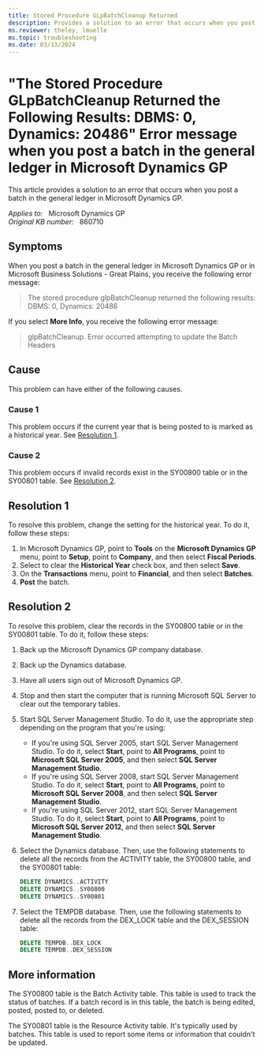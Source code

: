```yaml
---
title: Stored Procedure GLpBatchCleanup Returned
description: Provides a solution to an error that occurs when you post a batch in the general ledger in Microsoft Dynamics GP.
ms.reviewer: theley, lmuelle
ms.topic: troubleshooting
ms.date: 03/13/2024
---
```

# "The Stored Procedure GLpBatchCleanup Returned the Following Results: DBMS: 0, Dynamics: 20486" Error message when you post a batch in the general ledger in Microsoft Dynamics GP

This article provides a solution to an error that occurs when you post a batch in the general ledger in Microsoft Dynamics GP.

_Applies to:_ &nbsp; Microsoft Dynamics GP  
_Original KB number:_ &nbsp; 860710

## Symptoms

When you post a batch in the general ledger in Microsoft Dynamics GP or in Microsoft Business Solutions - Great Plains, you receive the following error message:

> The stored procedure glpBatchCleanup returned the following results: DBMS: 0, Dynamics: 20486

If you select **More Info**, you receive the following error message:

> glpBatchCleanup. Error occurred attempting to update the Batch Headers

## Cause

This problem can have either of the following causes.

### Cause 1

This problem occurs if the current year that is being posted to is marked as a historical year. See [Resolution 1](#resolution-1).

### Cause 2

This problem occurs if invalid records exist in the SY00800 table or in the SY00801 table. See [Resolution 2](#resolution-2).

## Resolution 1

To resolve this problem, change the setting for the historical year. To do it, follow these steps:

1. In Microsoft Dynamics GP, point to **Tools** on the **Microsoft Dynamics GP** menu, point to **Setup**, point to **Company**, and then select **Fiscal Periods**.
2. Select to clear the **Historical Year** check box, and then select **Save**.  
3. On the **Transactions** menu, point to **Financial**, and then select **Batches**.  
4. **Post** the batch.  

## Resolution 2

To resolve this problem, clear the records in the SY00800 table or in the SY00801 table. To do it, follow these steps:

1. Back up the Microsoft Dynamics GP company database.  
2. Back up the Dynamics database.  
3. Have all users sign out of Microsoft Dynamics GP.  
4. Stop and then start the computer that is running Microsoft SQL Server to clear out the temporary tables.  
5. Start SQL Server Management Studio. To do it, use the appropriate step depending on the program that you're using:

    - If you're using SQL Server 2005, start SQL Server Management Studio. To do it, select **Start**, point to **All Programs**, point to **Microsoft SQL Server 2005**, and then select **SQL Server Management Studio**.
    - If you're using SQL Server 2008, start SQL Server Management Studio. To do it, select **Start**, point to **All Programs**, point to **Microsoft SQL Server 2008**, and then select **SQL Server Management Studio**.
    - If you're using SQL Server 2012, start SQL Server Management Studio. To do it, select **Start**, point to **All Programs**, point to **Microsoft SQL Server 2012**, and then select **SQL Server Management Studio**.

6. Select the Dynamics database. Then, use the following statements to delete all the records from the ACTIVITY table, the SY00800 table, and the SY00801 table:

    ```sql
    DELETE DYNAMICS..ACTIVITY 
    DELETE DYNAMICS..SY00800 
    DELETE DYNAMICS..SY00801
    ```

7. Select the TEMPDB database. Then, use the following statements to delete all the records from the DEX_LOCK table and the DEX_SESSION table:

    ```sql
    DELETE TEMPDB..DEX_LOCK
    DELETE TEMPDB..DEX_SESSION
    ```

## More information

The SY00800 table is the Batch Activity table. This table is used to track the status of batches. If a batch record is in this table, the batch is being edited, posted, posted to, or deleted.

The SY00801 table is the Resource Activity table. It's typically used by batches. This table is used to report some items or information that couldn't be updated.
